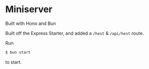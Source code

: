 # Miniserver
Built with Hono and Bun

Built off the Express Starter, and added a `/hest` & `/api/hest` route.

Run
```sh
$ bun start
```
to start.